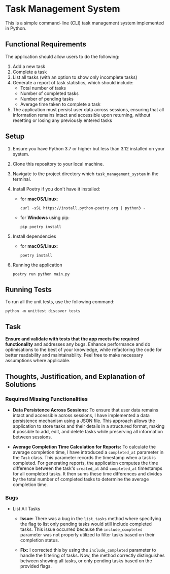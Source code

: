 # Task Management System

This is a simple command-line (CLI) task management system implemented in Python.

## Functional Requirements

The application should allow users to do the following:

1. Add a new task
2. Complete a task
3. List all tasks (with an option to show only incomplete tasks)
4. Generate a report of task statistics, which should include:
   - Total number of tasks
   - Number of completed tasks
   - Number of pending tasks
   - Average time taken to complete a task
5. The application must persist user data across sessions, ensuring that all information remains intact and accessible upon returning, without resetting or losing any previously entered tasks

## Setup

1. Ensure you have Python 3.7 or higher but less than 3.12 installed on your system.
2. Clone this repository to your local machine.
3. Navigate to the project directory which `task_management_system` in the terminal.
4. Install Poetry if you don't have it installed:

   - for **macOS/Linux**:
       ```
       curl -sSL https://install.python-poetry.org | python3 -
       ```
   - for **Windows** using pip:
   
       ```
       pip poetry install
       ```
5. Install dependencies
   - for **macOS/Linux**:
       ```
       poetry install
       ```
6.  Running the application
    ```
    poetry run python main.py
    ```

## Running Tests

To run all the unit tests, use the following command:

```
python -m unittest discover tests
```

## Task

**Ensure and validate with tests that the app meets the required functionality** and addresses any bugs. Enhance performance and do optimisations to the best of your knowledge, while refactoring the code for better readability and maintainability. Feel free to make necessary assumptions where applicable.


## Thoughts, Justification, and Explanation of Solutions
### Required Missing Functionalities
 - **Data Persistence Across Sessions:** To ensure that user data remains intact and accessible across sessions, I have implemented a data persistence mechanism using a JSON file. This approach allows the application to store tasks and their details in a structured format, making it possible to add, edit, and delete tasks while preserving all information between sessions.


 - **Average Completion Time Calculation for Reports:** To calculate the average completion time, I have introduced a `completed_at` parameter in the `Task` class. This parameter records the timestamp when a task is completed. For generating reports, the application computes the time difference between the task's `created_at` and `completed_at` timestamps for all completed tasks. It then sums these time differences and divides by the total number of completed tasks to determine the average completion time.

### Bugs
 - List All Tasks
   - **Issue:** There was a bug in the `list_tasks` method where specifying the flag to list only pending tasks would still include completed tasks. This issue occurred because the `include_completed` parameter was not properly utilized to filter tasks based on their completion status.

   - **Fix:** I corrected this by using the `include_completed` parameter to handle the filtering of tasks. Now, the method correctly distinguishes between showing all tasks, or only pending tasks based on the provided flags.